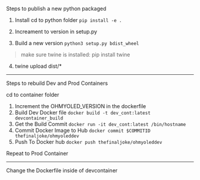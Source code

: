 Steps to publish a new python packaged 
1. Install 
cd to python folder
`pip install -e .` 

2. Increament to version in setup.py
3. Build a new version
`python3 setup.py bdist_wheel`
> make sure twine is installed:
> pip install twine
4. twine upload dist/*
---------------------------------------------------
Steps to rebuild Dev and Prod Containers 

cd to container folder 

1. Increment the OHMYOLED_VERSION in the dockerfile 
2. Build Dev Docker file
`docker build -t dev_cont:latest devcontainer_build`
3. Get the Build Commit
`docker run -it dev_cont:latest /bin/hostname`
4. Commit Docker Image to Hub
`docker commit $COMMITID thefinaljoke/ohmyoleddev`
5. Push To Docker hub
`docker push thefinaljoke/ohmyoleddev`

Repeat to Prod Container

---------------------------------------------------
Change the Dockerfile inside of devcontainer

